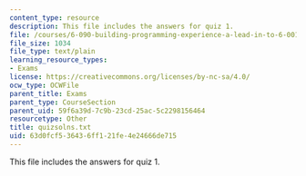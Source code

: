 ```yaml
---
content_type: resource
description: This file includes the answers for quiz 1.
file: /courses/6-090-building-programming-experience-a-lead-in-to-6-001-january-iap-2005/63d0fcf536436ff121fe4e24666de715_quizsolns.txt
file_size: 1034
file_type: text/plain
learning_resource_types:
- Exams
license: https://creativecommons.org/licenses/by-nc-sa/4.0/
ocw_type: OCWFile
parent_title: Exams
parent_type: CourseSection
parent_uid: 59f6a39d-7c9b-23cd-25ac-5c2298156464
resourcetype: Other
title: quizsolns.txt
uid: 63d0fcf5-3643-6ff1-21fe-4e24666de715
---
```

This file includes the answers for quiz 1.
